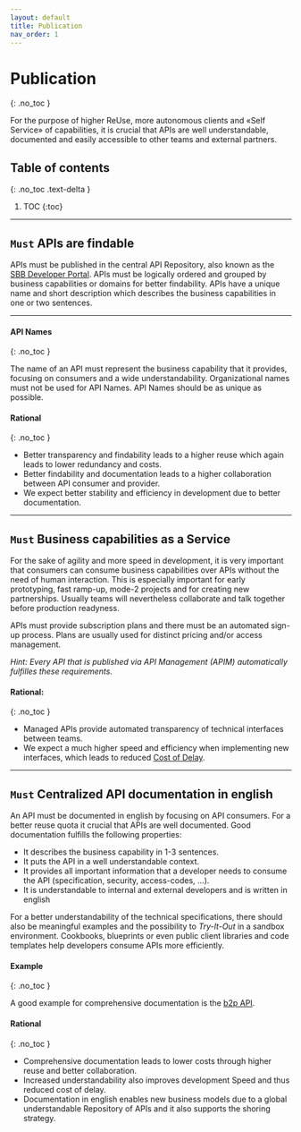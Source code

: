 ```yaml
---
layout: default
title: Publication
nav_order: 1
---
```


Publication
===========
{: .no_toc }

For the purpose of higher ReUse, more autonomous clients and «Self Service» of capabilities, it is crucial that APIs are well understandable, documented and easily accessible to other teams and external partners.

## Table of contents
{: .no_toc .text-delta }

1. TOC
{:toc}

---

## `Must` APIs are findable

APIs must be published in the central API Repository, also known as the [SBB Developer Portal](https://developer.sbb.ch). APIs must be logically ordered and grouped by business capabilities or domains for better findability. APIs have a unique name and short description which describes the business capabilities in one or two sentences.

---

#### API Names
{: .no_toc }

The name of an API must represent the business capability that it provides, focusing on consumers and a wide understandability. Organizational names must not be used for API Names. API Names should be as unique as possible.

#### Rational
{: .no_toc }

- Better transparency and findability leads to a higher reuse which again leads to lower redundancy and costs.
- Better findability and documentation leads to a higher collaboration between API consumer and provider.
- We expect better stability and efficiency in development due to better documentation.

---

## `Must` Business capabilities as a Service

For the sake of agility and more speed in development, it is very important that consumers can consume business capabilities over APIs without the need of human interaction. This is especially important for early prototyping, fast ramp-up, mode-2 projects and for creating new partnerships. Usually teams will nevertheless collaborate and talk together before production readyness.

APIs must provide subscription plans and there must be an automated sign-up process. Plans are usually used for distinct pricing and/or access management.

*Hint: Every API that is published via API Management (APIM) automatically fulfilles these requirements.*

#### Rational:
{: .no_toc }
- Managed APIs provide automated transparency of technical interfaces between teams.
- We expect a much higher speed and efficiency when implementing new interfaces, which leads to reduced [Cost of Delay](https://en.wikipedia.org/wiki/Cost_of_delay).

---

## `Must` Centralized API documentation in english

An API must be documented in english by focusing on API consumers. For a better reuse quota it crucial that APIs are well documented. Good documentation fulfills the following properties:
- It describes the business capability in 1-3 sentences.
- It puts the API in a well understandable context.
- It provides all important information that a developer needs to consume the API (specification, security, access-codes, ...).
- It is understandable to internal and external developers and is written in english

For a better understandability of the technical specifications, there should also be meaningful examples and the possibility to *Try-It-Out* in a sandbox environment. Cookbooks, blueprints or even public client libraries and code templates help developers consume APIs more efficiently.

#### Example
{: .no_toc }

A good example for comprehensive documentation is the [b2p API](https://developer.sbb.ch/api/16/b2p).

#### Rational
{: .no_toc }
- Comprehensive documentation leads to lower costs through higher reuse and better collaboration.
- Increased understandability also improves development Speed and thus reduced cost of delay.
- Documentation in english enables new business models due to a global understandable Repository of APIs and it also supports the shoring strategy.
